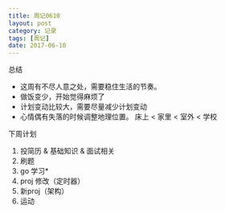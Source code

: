 ```yaml
---
title: 周记0610
layout: post
category: 记录
tags: [周记]
date: 2017-06-10
---
```


总结
* 这周有不尽人意之处，需要稳住生活的节奏。
* 做饭变少，开始觉得麻烦了
* 计划变动比较大，需要尽量减少计划变动
* 心情偶有失落的时候调整地理位置。 床上 < 家里 < 室外 < 学校

下周计划
1. 投简历 & 基础知识 & 面试相关
2. 刷题
3. go 学习*
4. proj 修改（定时器）
5. 新proj（架构）
6. 运动
